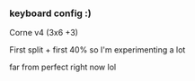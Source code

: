 ### keyboard config :)

Corne v4 (3x6 +3)


First split + first 40% so I'm experimenting a lot


far from perfect right now lol

